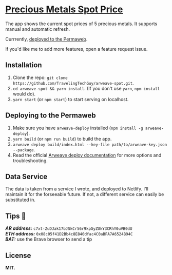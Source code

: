 # [Precious Metals Spot Price](https://p7aucde3ks72.arweave.net/ygBvjmZ4Hh8zuh2S1wzchS8stYrJljE6BWdZCaxut08)

The app shows the current spot prices of 5 precious metals. It supports manual and automatic refresh.  

Currrently, [deployed to the Permaweb](https://p7aucde3ks72.arweave.net/ygBvjmZ4Hh8zuh2S1wzchS8stYrJljE6BWdZCaxut08).

If you'd like me to add more features, open a feature request issue.

## Installation

1. Clone the repo: `git clone https://github.com/TravelingTechGuy/arweave-spot.git`.
1. `cd arweave-spot && yarn install`. (If you don't use `yarn`, `npm install` would do).
1. `yarn start` (or `npm start`) to start serving on localhost.

## Deploying to the Permaweb

1. Make sure you have `arweave-deploy` installed (`npm install -g arweave-deploy`).
1. `yarn build` (or `npm run build`) to build the app.
1. `arweave deploy build/index.html --key-file path/to/arweave-key.json --package`.
1. Read the official [Arweave deploy documentation](https://docs.arweave.org/developers/tools/arweave-deploy) for more options and troubleshooting.

## Data Service

The data is taken from a service I wrote, and deployed to Netlify. I'll maintain it for the forseeable future. If not, a different service can easily be substituted in.

## Tips 💁

***AR address:*** `c7xt-ZuDJak17bJSkCr56r9kpGyZUkY3CRhY0uVB0dU`  
***ETH address:*** `0x08c05f41D2Bb4c8E840dfac4C0aBFA7A6524B94C`  
***BAT:*** use the Brave browser to send a tip  

## License

**MIT.**
